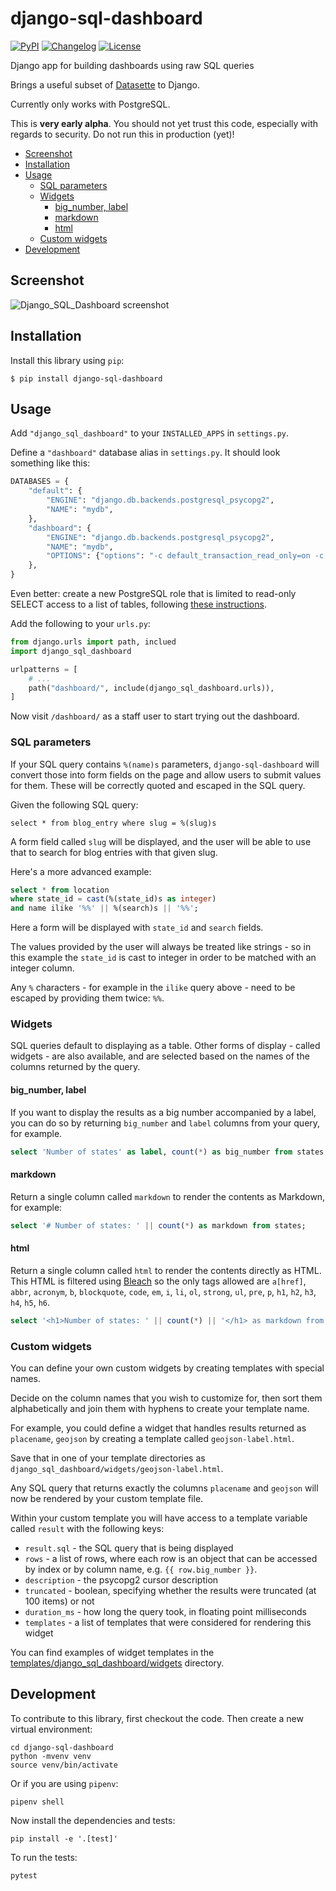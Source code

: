# django-sql-dashboard

[![PyPI](https://img.shields.io/pypi/v/django-sql-dashboard.svg)](https://pypi.org/project/django-sql-dashboard/)
[![Changelog](https://img.shields.io/github/v/release/simonw/django-sql-dashboard?label=changelog&include_prereleases)](https://github.com/simonw/django-sql-dashboard/releases)
[![License](https://img.shields.io/badge/license-Apache%202.0-blue.svg)](https://github.com/simonw/django-sql-dashboard/blob/main/LICENSE)

Django app for building dashboards using raw SQL queries

Brings a useful subset of [Datasette](https://datasette.io/) to Django.

Currently only works with PostgreSQL.

This is **very early alpha**. You should not yet trust this code, especially with regards to security. Do not run this in production (yet)!

<!-- toc -->

- [Screenshot](#screenshot)
- [Installation](#installation)
- [Usage](#usage)
  * [SQL parameters](#sql-parameters)
  * [Widgets](#widgets)
    + [big_number, label](#big_number-label)
    + [markdown](#markdown)
    + [html](#html)
  * [Custom widgets](#custom-widgets)
- [Development](#development)

<!-- tocstop -->

## Screenshot

![Django_SQL_Dashboard screenshot](https://user-images.githubusercontent.com/9599/111020900-da352a00-837d-11eb-8991-73ec6e6608ef.png)

## Installation

Install this library using `pip`:

    $ pip install django-sql-dashboard

## Usage

Add `"django_sql_dashboard"` to your `INSTALLED_APPS` in `settings.py`.

Define a `"dashboard"` database alias in `settings.py`. It should look something like this:

```python
DATABASES = {
    "default": {
        "ENGINE": "django.db.backends.postgresql_psycopg2",
        "NAME": "mydb",
    },
    "dashboard": {
        "ENGINE": "django.db.backends.postgresql_psycopg2",
        "NAME": "mydb",
        "OPTIONS": {"options": "-c default_transaction_read_only=on -c statement_timeout=100"},
    },
}
```
Even better: create a new PostgreSQL role that is limited to read-only SELECT access to a list of tables, following [these instructions](https://til.simonwillison.net/postgresql/read-only-postgresql-user).

Add the following to your `urls.py`:

```python
from django.urls import path, inclued
import django_sql_dashboard

urlpatterns = [
    # ...
    path("dashboard/", include(django_sql_dashboard.urls)),
]
```

Now visit `/dashboard/` as a staff user to start trying out the dashboard.

### SQL parameters

If your SQL query contains `%(name)s` parameters, `django-sql-dashboard` will convert those into form fields on the page and allow users to submit values for them. These will be correctly quoted and escaped in the SQL query.

Given the following SQL query:

```
select * from blog_entry where slug = %(slug)s
```
A form field called `slug` will be displayed, and the user will be able to use that to search for blog entries with that given slug.

Here's a more advanced example:

```sql
select * from location
where state_id = cast(%(state_id)s as integer)
and name ilike '%%' || %(search)s || '%%';
```
Here a form will be displayed with `state_id` and `search` fields.

The values provided by the user will always be treated like strings - so in this example the `state_id` is cast to integer in order to be matched with an integer column.

Any `%` characters - for example in the `ilike` query above - need to be escaped by providing them twice: `%%`.

### Widgets

SQL queries default to displaying as a table. Other forms of display - called widgets - are also available, and are selected based on the names of the columns returned by the query.

#### big_number, label

If you want to display the results as a big number accompanied by a label, you can do so by returning `big_number` and `label` columns from your query, for example.

```sql
select 'Number of states' as label, count(*) as big_number from states;
```

#### markdown

Return a single column called `markdown` to render the contents as Markdown, for example:

```sql
select '# Number of states: ' || count(*) as markdown from states;
```

#### html

Return a single column called `html` to render the contents directly as HTML. This HTML is filtered using [Bleach](https://github.com/mozilla/bleach) so the only tags allowed are `a[href]`, `abbr`, `acronym`, `b`, `blockquote`, `code`, `em`, `i`, `li`, `ol`, `strong`, `ul`, `pre`, `p`, `h1`, `h2`, `h3`, `h4`, `h5`, `h6`.

```sql
select '<h1>Number of states: ' || count(*) || '</h1> as markdown from states;
```

### Custom widgets

You can define your own custom widgets by creating templates with special names.

Decide on the column names that you wish to customize for, then sort them alphabetically and join them with hyphens to create your template name.

For example, you could define a widget that handles results returned as `placename`, `geojson` by creating a template called `geojson-label.html`.

Save that in one of your template directories as `django_sql_dashboard/widgets/geojson-label.html`.

Any SQL query that returns exactly the columns `placename` and `geojson` will now be rendered by your custom template file.

Within your custom template you will have access to a template variable called `result` with the following keys:

- `result.sql` - the SQL query that is being displayed
- `rows` - a list of rows, where each row is an object that can be accessed by index or by column name, e.g. `{{ row.big_number }}`.
- `description` - the psycopg2 cursor description
- `truncated` - boolean, specifying whether the results were truncated (at 100 items) or not
- `duration_ms` - how long the query took, in floating point milliseconds
- `templates` - a list of templates that were considered for rendering this widget

You can find examples of widget templates in the [templates/django_sql_dashboard/widgets](https://github.com/simonw/django-sql-dashboard/tree/main/django_sql_dashboard/templates/django_sql_dashboard/widgets) directory.

## Development

To contribute to this library, first checkout the code. Then create a new virtual environment:

    cd django-sql-dashboard
    python -mvenv venv
    source venv/bin/activate

Or if you are using `pipenv`:

    pipenv shell

Now install the dependencies and tests:

    pip install -e '.[test]'

To run the tests:

    pytest

